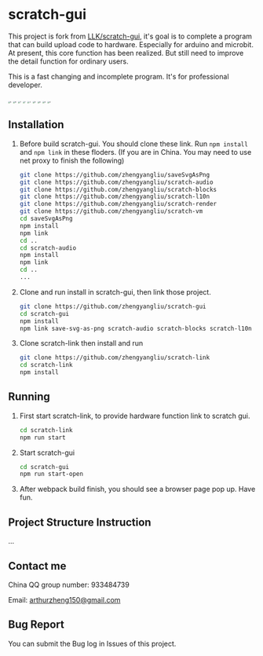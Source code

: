 # scratch-gui
This project is fork from [LLK/scratch-gui](https://github.com/LLK/scratch-gui), it's goal is to complete a program that can build upload code to hardware. Especially for arduino and microbit. At present, this core function has been realized. But still need to improve the detail function for ordinary users. 

This is a fast changing and incomplete program. It's for professional developer.

<img src="docs\1.png" alt="5" style="zoom:25%;" />

<img src="docs\2.png" alt="6" style="zoom:25%;" />

<img src="docs\3.png" alt="7" style="zoom:25%;" />

<img src="docs\4.png" alt="1" style="zoom:25%;" />

<img src="docs\5.png" alt="2" style="zoom:25%;" />

<img src="docs\6.png" alt="3" style="zoom:25%;" />

<img src="docs\7.png" alt="4" style="zoom:25%;" />

<img src="docs\8.png" alt="4" style="zoom:25%;" />

<img src="docs\9.png" alt="4" style="zoom:25%;" />

## Installation

1. Before build scratch-gui. You should clone these link. Run `npm install` and `npm link` in these floders. (If you are in China. You may need to use net proxy to finish the following)

   ```bash
   git clone https://github.com/zhengyangliu/saveSvgAsPng
   git clone https://github.com/zhengyangliu/scratch-audio
   git clone https://github.com/zhengyangliu/scratch-blocks
   git clone https://github.com/zhengyangliu/scratch-l10n
   git clone https://github.com/zhengyangliu/scratch-render
   git clone https://github.com/zhengyangliu/scratch-vm
   cd saveSvgAsPng
   npm install
   npm link
   cd ..
   cd scratch-audio
   npm install
   npm link
   cd ..
   ...
   ```

3. Clone and run install in scratch-gui, then link those project.

   ```bash
   git clone https://github.com/zhengyangliu/scratch-gui
   cd scratch-gui
   npm install
   npm link save-svg-as-png scratch-audio scratch-blocks scratch-l10n scratch-render scratch-vm
   ```

4. Clone scratch-link then install and run

   ```bash
   git clone https://github.com/zhengyangliu/scratch-link
   cd scratch-link
   npm install
   ```
   
## Running

1. First start scratch-link, to provide hardware function link to scratch gui.

   ```bash
   cd scratch-link
   npm run start
   ```

2. Start  scratch-gui

   ```bash
   cd scratch-gui
   npm run start-open
   ```

3. After webpack build finish, you should see a browser page pop up. Have fun.

## Project Structure Instruction

...

## Contact me

China QQ group number: 933484739

Email: arthurzheng150@gmail.com

## Bug Report

You can submit the Bug log in Issues of this project.
